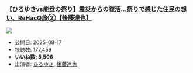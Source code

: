 ### [【ひろゆきvs能登の祭り】震災からの復活…祭りで感じた住民の想い、ReHacQ旅②【後藤達也】](https://www.youtube.com/watch?v=CIU2JkEx1_k)
[![](https://img.youtube.com/vi/CIU2JkEx1_k/sddefault.jpg)](https://www.youtube.com/watch?v=CIU2JkEx1_k)
-   公開日: 2025-08-17
-   視聴数: 177,459
-   **いいね数: 5,506**
-   出演者: [ひろゆき](/rehacq_fan/people/ひろゆき "wikilink"), [後藤達也](/rehacq_fan/people/後藤達也 "wikilink")
